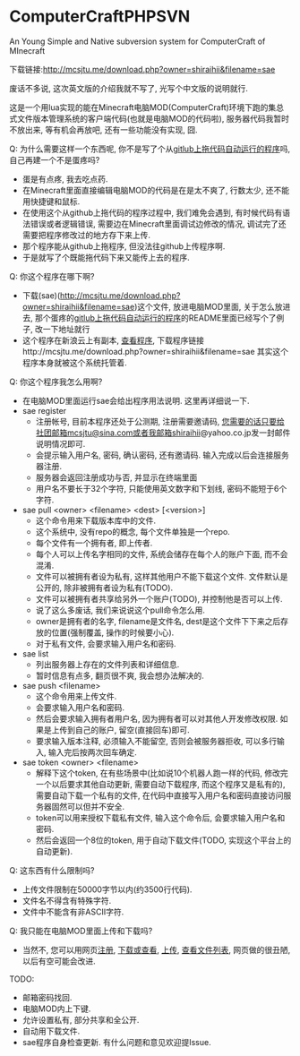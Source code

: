 # ComputerCraftPHPSVN
An Young Simple and Native subversion system for ComputerCraft of MInecraft

下载链接:http://mcsjtu.me/download.php?owner=shiraihii&filename=sae

废话不多说, 这次英文版的介绍我就不写了, 光写个中文版的说明就行. 

这是一个用lua实现的能在Minecraft电脑MOD(ComputerCraft)环境下跑的集总式文件版本管理系统的客户端代码(也就是电脑MOD的代码啦), 服务器代码我暂时不放出来, 等有机会再放吧, 还有一些功能没有实现, 囧. 

Q: 为什么需要这样一个东西呢, 你不是写了个从[gitlub上拖代码自动运行的程序](https://github.com/shiraihii/ComputerCraftAutoDownloader)吗, 自己再建一个不是蛋疼吗?
  - 蛋是有点疼, 我去吃点药. 
  - 在Minecraft里面直接编辑电脑MOD的代码是在是太不爽了, 行数太少, 还不能用快捷键和鼠标.   
  - 在使用这个从github上拖代码的程序过程中, 我们难免会遇到, 有时候代码有语法错误或者逻辑错误, 需要边在Minecraft里面调试边修改的情况, 调试完了还需要把程序修改过的地方存下来上传. 
  - 那个程序能从github上拖程序, 但没法往github上传程序啊.
  - 于是就写了个既能拖代码下来又能传上去的程序. 

Q: 你这个程序在哪下啊?
  - 下载(sae)(http://mcsjtu.me/download.php?owner=shiraihii&filename=sae)这个文件, 放进电脑MOD里面, 关于怎么放进去, 那个蛋疼的[gitlub上拖代码自动运行的程序](https://github.com/shiraihii/ComputerCraftAutoDownloader)的README里面已经写个了例子, 改一下地址就行
  - 这个程序在新浪云上有副本, [查看程序](http://mcsjtu.me/view.php?owner=shiraihii&filename=sae), 下载程序链接http://mcsjtu.me/download.php?owner=shiraihii&filename=sae 其实这个程序本身就被这个系统托管着.

Q: 你这个程序我怎么用啊?
  - 在电脑MOD里面运行sae会给出程序用法说明. 这里再详细说一下. 
  - sae register
    - 注册帐号, 目前本程序还处于公测期, 注册需要邀请码, 您需要的话只要给社团邮箱mcsjtu@sina.com或者我邮箱shiraihii@yahoo.co.jp发一封邮件说明情况即可.
    - 会提示输入用户名, 密码, 确认密码, 还有邀请码. 输入完成以后会连接服务器注册. 
    - 服务器会返回注册成功与否, 并显示在终端里面
    - 用户名不要长于32个字符, 只能使用英文数字和下划线, 密码不能短于6个字符.
  - sae pull \<owner\> \<filename\> \<dest\> \[\<version\>\]
    - 这个命令用来下载版本库中的文件.
    - 这个系统中, 没有repo的概念, 每个文件单独是一个repo. 
    - 每个文件有一个拥有者, 即上传者. 
    - 每个人可以上传名字相同的文件, 系统会储存在每个人的账户下面, 而不会混淆. 
    - 文件可以被拥有者设为私有, 这样其他用户不能下载这个文件. 文件默认是公开的, 除非被拥有者设为私有(TODO).
    - 文件可以被拥有者共享给另外一个账户(TODO), 并控制他是否可以上传.
    - 说了这么多废话, 我们来说说这个pull命令怎么用. 
    - owner是拥有者的名字, filename是文件名, dest是这个文件下下来之后存放的位置(强制覆盖, 操作的时候要小心). 
    - 对于私有文件, 会要求输入用户名和密码. 
  - sae list
    - 列出服务器上存在的文件列表和详细信息. 
    - 暂时信息有点多, 翻页很不爽, 我会想办法解决的. 
  - sae push \<filename\>
    - 这个命令用来上传文件. 
    - 会要求输入用户名和密码.
    - 然后会要求输入拥有者用户名, 因为拥有者可以对其他人开发修改权限. 如果是上传到自己的账户, 留空(直接回车)即可. 
    - 要求输入版本注释, 必须输入不能留空, 否则会被服务器拒收, 可以多行输入, 输入完后按两次回车确定.
  - sae token \<owner\> \<filename\>
    - 解释下这个token, 在有些场景中(比如说10个机器人跑一样的代码, 修改完一个以后要求其他自动更新, 需要自动下载程序, 而这个程序又是私有的), 需要自动下载一个私有的文件, 在代码中直接写入用户名和密码直接访问服务器固然可以但并不安全.
    - token可以用来授权下载私有文件, 输入这个命令后, 会要求输入用户名和密码.
    - 然后会返回一个8位的token, 用于自动下载文件(TODO, 实现这个平台上的自动更新).

Q: 这东西有什么限制吗?
  - 上传文件限制在50000字节以内(约3500行代码). 
  - 文件名不得含有特殊字符.
  - 文件中不能含有非ASCII字符. 

Q: 我只能在电脑MOD里面上传和下载吗?
  - 当然不, 您可以用网页[注册](http://mcsjtu/register.php), [下载或查看](http://mcsjtu.me/download.php), [上传](http://mcsjtu.me/upload.php), [查看文件列表](http://mcsjtu.me/list.php), 网页做的很丑陋, 以后有空可能会改进.

TODO:
 - 邮箱密码找回.
 - 电脑MOD内上下键.
 - 允许设置私有, 部分共享和全公开.
 - 自动用下载文件.
 - sae程序自身检查更新.
有什么问题和意见欢迎提Issue.
  
